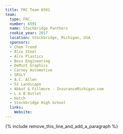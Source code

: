 ```yaml
---
title: FRC Team 6591
team:
  type: FRC
  number: 6591
  name: Stockbridge Panthers
  rookie_year: 2017
  location: Stockbridge, Michigan, USA
  sponsors:
  - Chem Trend
  - Alro Steel
  - Alro Plastics
  - Boss Engineering
  - DeMint Graphics
  - Carney Automotive
  - SRSLY
  - A.C. Allen
  - 52 Landscape
  - Abbot & Fillmore - InsuranceMichigan.com
  - L & B Outlet
  - Hatch
  - Stockbridge High School
  links:
    Website:
---
```


{% include remove_this_line_and_add_a_paragraph %}
